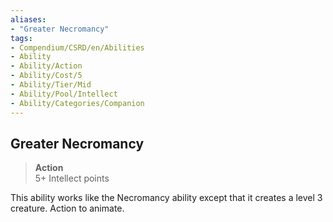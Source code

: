 ```yaml
---
aliases:
- "Greater Necromancy"
tags:
- Compendium/CSRD/en/Abilities
- Ability
- Ability/Action
- Ability/Cost/5
- Ability/Tier/Mid
- Ability/Pool/Intellect
- Ability/Categories/Companion
---
```


  
## Greater Necromancy  
>**Action**  
>5+ Intellect points
  
This ability works like the Necromancy ability except that it creates a level 3 creature. Action to animate.